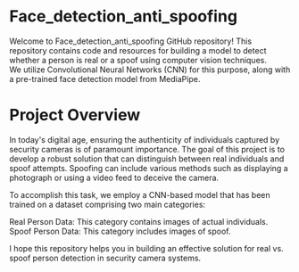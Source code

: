 # Face_detection_anti_spoofing

Welcome to Face_detection_anti_spoofing GitHub repository! This repository contains code and resources for building a model to detect 
whether a person is real or a spoof using computer vision techniques. <br>
We utilize Convolutional Neural Networks (CNN) for this purpose, along with a pre-trained face detection model from MediaPipe.

# Project Overview
In today's digital age, ensuring the authenticity of individuals captured by security cameras is of paramount importance.
The goal of this project is to develop a robust solution that can distinguish between real individuals and spoof attempts.
Spoofing can include various methods such as displaying a photograph or using a video feed to deceive the camera.

To accomplish this task, we employ a CNN-based model that has been trained on a dataset comprising two main categories: <br>

Real Person Data: This category contains images of actual individuals.<br>
Spoof Person Data: This category includes images of spoof.<br>

I hope this repository helps you in building an effective solution for real vs. spoof person detection in security camera systems. 

